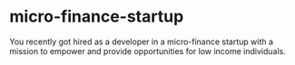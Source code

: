 # micro-finance-startup
You recently got hired as a developer in a micro-finance startup with a mission to empower and provide opportunities for low income individuals.
